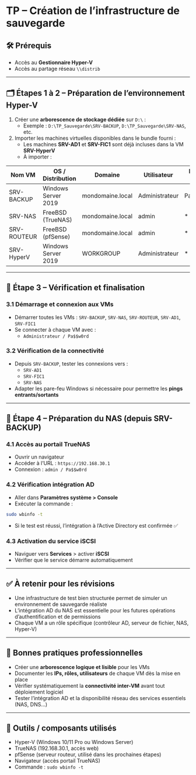 # TP – Création de l’infrastructure de sauvegarde

## 🛠️ Prérequis

- Accès au **Gestionnaire Hyper-V**
- Accès au partage réseau `\\distrib`

---

## 🗂️ Étapes 1 à 2 – Préparation de l’environnement Hyper-V

1. Créer une **arborescence de stockage dédiée** sur `D:\` :
    - Exemple : `D:\TP_Sauvegarde\SRV-BACKUP`, `D:\TP_Sauvegarde\SRV-NAS`, etc.
2. Importer les machines virtuelles disponibles dans le bundle fourni :
    - Les machines **SRV-AD1** et **SRV-FIC1** sont déjà incluses dans la VM **SRV-HyperV**
    - À importer :

|Nom VM|OS / Distribution|Domaine|Utilisateur|Mot de passe|
|---|---|---|---|---|
|SRV-BACKUP|Windows Server 2019|mondomaine.local|Administrateur|Pa$$w0rd|
|SRV-NAS|FreeBSD (TrueNAS)|mondomaine.local|admin|*|
|SRV-ROUTEUR|FreeBSD (pfSense)|mondomaine.local|admin|*|
|SRV-HyperV|Windows Server 2019|WORKGROUP|Administrateur|*|

---

## 🧪 Étape 3 – Vérification et finalisation

### 3.1 Démarrage et connexion aux VMs

- Démarrer toutes les VMs : `SRV-BACKUP`, `SRV-NAS`, `SRV-ROUTEUR`, `SRV-AD1`, `SRV-FIC1`
- Se connecter à chaque VM avec :
    - `Administrateur / Pa$$w0rd`

### 3.2 Vérification de la connectivité

- Depuis `SRV-BACKUP`, tester les connexions vers :
    - `SRV-AD1`
    - `SRV-FIC1`
    - `SRV-NAS`
- Adapter les pare-feu Windows si nécessaire pour permettre les **pings entrants/sortants**

---

## 🔧 Étape 4 – Préparation du NAS (depuis SRV-BACKUP)

### 4.1 Accès au portail TrueNAS

- Ouvrir un navigateur
- Accéder à l’URL : `https://192.168.30.1`
- Connexion : `admin / Pa$$w0rd`

### 4.2 Vérification intégration AD

- Aller dans **Paramètres système > Console**
- Exécuter la commande :

```bash
sudo wbinfo -t
```

- Si le test est réussi, l’intégration à l’Active Directory est confirmée ✅

### 4.3 Activation du service iSCSI

- Naviguer vers **Services** > activer **iSCSI**
- Vérifier que le service démarre automatiquement

---

## ✅ À retenir pour les révisions

- Une infrastructure de test bien structurée permet de simuler un environnement de sauvegarde réaliste
- L’intégration AD du NAS est essentielle pour les futures opérations d’authentification et de permissions
- Chaque VM a un rôle spécifique (contrôleur AD, serveur de fichier, NAS, Hyper-V)

---

## 📌 Bonnes pratiques professionnelles

- Créer une **arborescence logique et lisible** pour les VMs
- Documenter les **IPs, rôles, utilisateurs** de chaque VM dès la mise en place
- Vérifier systématiquement la **connectivité inter-VM** avant tout déploiement logiciel
- Tester l’intégration AD et la disponibilité réseau des services essentiels (NAS, DNS…)

---

## 🔗 Outils / composants utilisés

- Hyper-V (Windows 10/11 Pro ou Windows Server)
- TrueNAS (192.168.30.1, accès web)
- pfSense (serveur routeur, utilisé dans les prochaines étapes)
- Navigateur (accès portail TrueNAS)
- Commande : `sudo wbinfo -t`